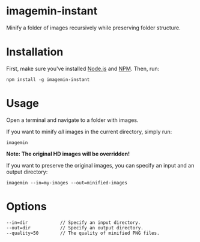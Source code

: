 # imagemin-instant

Minify a folder of images recursively while preserving folder structure.

# Installation

First, make sure you've installed [Node.js](https://nodejs.org/) and [NPM](https://www.npmjs.com/). Then, run:

```
npm install -g imagemin-instant
```

# Usage

Open a terminal and navigate to a folder with images.

If you want to minify *all* images in the current directory, simply run:
```
imagemin
```

**Note: The original HD images will be overridden!**


If you want to preserve the original images, you can specify an input and an output directory:

```
imagemin --in=my-images --out=minified-images
```

# Options

```
--in=dir            // Specify an input directory.
--out=dir           // Specify an output directory.
--quality=50        // The quality of minified PNG files.
```